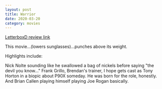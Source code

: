 ```yaml
---
layout: post
title: Warrior
date: 2020-03-20
category: movies
---
```

 
[LetterboxD review link](https://letterboxd.com/samarthbhaskar/film/warrior/)

This movie...(lowers sunglasses)...punches above its weight.

Highlights include:

Nick Nolte sounding like he swallowed a bag of nickels before saying "the devil you know..."
Frank Grillo, Brendan's trainer, I hope gets cast as Tony Horton in a biopic about P90X someday. He was born for the role, honestly.
And Brian Callen playing himself playing Joe Rogan basically.